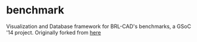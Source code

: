 benchmark
=========

Visualization and Database framework for BRL-CAD's benchmarks, a GSoC '14 project. 
Originally forked from [here](https://github.com/ankeshanand/benchmark.git)
